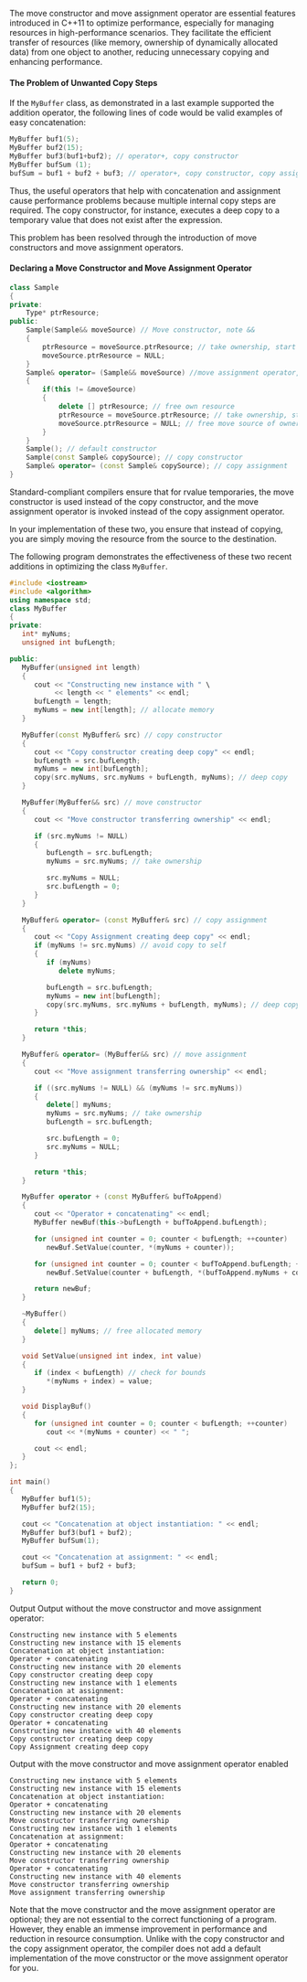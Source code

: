 [//]: # (### The Move Constructor and Move Assignment Operator for High-Performance Programming)

The move constructor and move assignment operator are essential features introduced in C++11 to optimize performance, especially for managing resources in high-performance scenarios. They facilitate the efficient transfer of resources (like memory, ownership of dynamically allocated data) from one object to another, reducing unnecessary copying and enhancing performance.

#### The Problem of Unwanted Copy Steps

If the `MyBuffer` class, as demonstrated in a last example supported the addition operator, the following lines of code would be valid examples of easy concatenation:

```cpp
MyBuffer buf1(5); 
MyBuffer buf2(15); 
MyBuffer buf3(buf1+buf2); // operator+, copy constructor 
MyBuffer bufSum (1); 
bufSum = buf1 + buf2 + buf3; // operator+, copy constructor, copy assignment
```

Thus, the useful operators that help with concatenation and assignment cause performance problems because multiple internal copy steps are required. The copy constructor, for instance, executes a deep copy to a temporary value that does not exist after the expression.

This problem has been resolved through the introduction of move constructors and move assignment operators.

#### Declaring a Move Constructor and Move Assignment Operator

```cpp
class Sample 
{ 
private: 
    Type* ptrResource; 
public: 
    Sample(Sample&& moveSource) // Move constructor, note && 
    { 
        ptrResource = moveSource.ptrResource; // take ownership, start move 
        moveSource.ptrResource = NULL; 
    } 
    Sample& operator= (Sample&& moveSource) //move assignment operator, note & 
    { 
        if(this != &moveSource) 
        { 
            delete [] ptrResource; // free own resource
            ptrResource = moveSource.ptrResource; // take ownership, start move 
            moveSource.ptrResource = NULL; // free move source of ownership 
        } 
    } 
    Sample(); // default constructor 
    Sample(const Sample& copySource); // copy constructor 
    Sample& operator= (const Sample& copySource); // copy assignment
}
```

Standard-compliant compilers ensure that for rvalue temporaries, the move constructor is used instead of the copy constructor, and the move assignment operator is invoked instead of the copy assignment operator.

In your implementation of these two, you ensure that instead of copying, you are simply moving the resource from the source to the destination.

The following program demonstrates the effectiveness of these two recent additions in optimizing the class `MyBuffer`.

```cpp
#include <iostream>
#include <algorithm>
using namespace std;
class MyBuffer
{
private:
   int* myNums;
   unsigned int bufLength;

public:
   MyBuffer(unsigned int length)
   {
      cout << "Constructing new instance with " \
           << length << " elements" << endl;
      bufLength = length;
      myNums = new int[length]; // allocate memory
   }

   MyBuffer(const MyBuffer& src) // copy constructor
   {
      cout << "Copy constructor creating deep copy" << endl;
      bufLength = src.bufLength;
      myNums = new int[bufLength];
      copy(src.myNums, src.myNums + bufLength, myNums); // deep copy
   }

   MyBuffer(MyBuffer&& src) // move constructor
   {
      cout << "Move constructor transferring ownership" << endl;

      if (src.myNums != NULL)
      {
         bufLength = src.bufLength;
         myNums = src.myNums; // take ownership

         src.myNums = NULL;
         src.bufLength = 0;
      }
   }

   MyBuffer& operator= (const MyBuffer& src) // copy assignment
   {
      cout << "Copy Assignment creating deep copy" << endl;
      if (myNums != src.myNums) // avoid copy to self
      {
         if (myNums)
            delete myNums;

         bufLength = src.bufLength;
         myNums = new int[bufLength];
         copy(src.myNums, src.myNums + bufLength, myNums); // deep copy
      }

      return *this;
   }

   MyBuffer& operator= (MyBuffer&& src) // move assignment
   {
      cout << "Move assignment transferring ownership" << endl;

      if ((src.myNums != NULL) && (myNums != src.myNums))
      {
         delete[] myNums;
         myNums = src.myNums; // take ownership
         bufLength = src.bufLength;

         src.bufLength = 0;
         src.myNums = NULL;
      }

      return *this;
   }

   MyBuffer operator + (const MyBuffer& bufToAppend)
   {
      cout << "Operator + concatenating" << endl;
      MyBuffer newBuf(this->bufLength + bufToAppend.bufLength);

      for (unsigned int counter = 0; counter < bufLength; ++counter)
         newBuf.SetValue(counter, *(myNums + counter));

      for (unsigned int counter = 0; counter < bufToAppend.bufLength; ++counter)
         newBuf.SetValue(counter + bufLength, *(bufToAppend.myNums + counter));

      return newBuf;
   }

   ~MyBuffer()
   {
      delete[] myNums; // free allocated memory
   }

   void SetValue(unsigned int index, int value)
   {
      if (index < bufLength) // check for bounds
         *(myNums + index) = value;
   }

   void DisplayBuf()
   {
      for (unsigned int counter = 0; counter < bufLength; ++counter)
         cout << *(myNums + counter) << " ";

      cout << endl;
   }
};

int main()
{
   MyBuffer buf1(5);
   MyBuffer buf2(15);

   cout << "Concatenation at object instantiation: " << endl;
   MyBuffer buf3(buf1 + buf2); 
   MyBuffer bufSum(1);

   cout << "Concatenation at assignment: " << endl;
   bufSum = buf1 + buf2 + buf3;  

   return 0;
}
```

Output
Output without the move constructor and move assignment operator:

```
Constructing new instance with 5 elements
Constructing new instance with 15 elements
Concatenation at object instantiation: 
Operator + concatenating
Constructing new instance with 20 elements
Copy constructor creating deep copy
Constructing new instance with 1 elements
Concatenation at assignment: 
Operator + concatenating
Constructing new instance with 20 elements
Copy constructor creating deep copy
Operator + concatenating
Constructing new instance with 40 elements
Copy constructor creating deep copy
Copy Assignment creating deep copy
```

Output with the move constructor and move assignment operator enabled

```
Constructing new instance with 5 elements
Constructing new instance with 15 elements
Concatenation at object instantiation: 
Operator + concatenating
Constructing new instance with 20 elements
Move constructor transferring ownership
Constructing new instance with 1 elements
Concatenation at assignment: 
Operator + concatenating
Constructing new instance with 20 elements
Move constructor transferring ownership
Operator + concatenating
Constructing new instance with 40 elements
Move constructor transferring ownership
Move assignment transferring ownership
```

Note that the move constructor and the move assignment operator are optional; they are not essential to the correct functioning of a program. However, they enable an immense improvement in performance and reduction in resource consumption. Unlike with the copy constructor and the copy assignment operator, the compiler does not add a default implementation of the move constructor or the move assignment operator for you.
